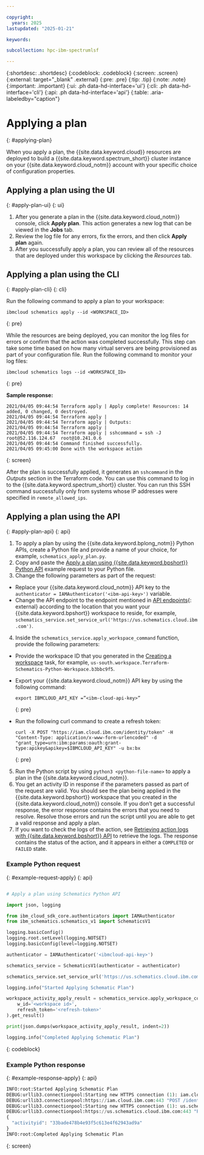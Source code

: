 ```yaml
---

copyright:
  years: 2025
lastupdated: "2025-01-21"

keywords: 

subcollection: hpc-ibm-spectrumlsf

---
```


{:shortdesc: .shortdesc}
{:codeblock: .codeblock}
{:screen: .screen}
{:external: target="_blank" .external}
{:pre: .pre}
{:tip: .tip}
{:note: .note}
{:important: .important}
{:ui: .ph data-hd-interface='ui'}
{:cli: .ph data-hd-interface='cli'}
{:api: .ph data-hd-interface='api'}
{:table: .aria-labeledby="caption"}

# Applying a plan
{: #applying-plan}

When you apply a plan, the {{site.data.keyword.cloud}} resources are deployed to build a {{site.data.keyword.spectrum_short}} cluster instance on your {{site.data.keyword.cloud_notm}} account with your specific choice of configuration properties. 

## Applying a plan using the UI
{: #apply-plan-ui}
{: ui}

1. After you generate a plan in the {{site.data.keyword.cloud_notm}} console, click **Apply plan**. This action generates a new log that can be viewed in the **Jobs** tab.
2. Review the log file for any errors, fix the errors, and then click **Apply plan** again.
3. After you successfully apply a plan, you can review all of the resources that are deployed under this workspace by clicking the _Resources_ tab. 

## Applying a plan using the CLI
{: #apply-plan-cli}
{: cli}

Run the following command to apply a plan to your workspace:

```
ibmcloud schematics apply --id <WORKSPACE_ID>
```
{: pre}

While the resources are being deployed, you can monitor the log files for errors or confirm that the action was completed successfully. This step can take some time based on how many virtual servers are being provisioned as part of your configuration file. Run the following command to monitor your log files:

```
ibmcloud schematics logs --id <WORKSPACE_ID>
```
{: pre}

**Sample response:**

```
2021/04/05 09:44:54 Terraform apply | Apply complete! Resources: 14 added, 0 changed, 0 destroyed.
2021/04/05 09:44:54 Terraform apply |
2021/04/05 09:44:54 Terraform apply | Outputs:
2021/04/05 09:44:54 Terraform apply |
2021/04/05 09:44:54 Terraform apply | sshcommand = ssh -J root@52.116.124.67  root@10.241.0.6
2021/04/05 09:44:54 Command finished successfully.
2021/04/05 09:45:00 Done with the workspace action
```
{: screen}

After the plan is successfully applied, it generates an `sshcommand` in the _Outputs_ section in the Terraform code. You can use this command to log in to the {{site.data.keyword.spectrum_short}} cluster. You can run this SSH command successfully only from systems whose IP addresses were specified in `remote_allowed_ips`. 

## Applying a plan using the API
{: #apply-plan-api}
{: api}

1. To apply a plan by using the {{site.data.keyword.bplong_notm}} Python APIs, create a Python file and provide a name of your choice, for example, `schematics_apply_plan.py`.
2. Copy and paste the [Apply a plan using {{site.data.keyword.bpshort}} Python API](/docs-draft/hpc-ibm-spectrumlsf?topic=hpc-ibm-spectrumlsf-applying-plan&interface=api#example-request-apply) example request to your Python file.
3. Change the following parameters as part of the request:
  * Replace your {{site.data.keyword.cloud_notm}} API key to the `authenticator = IAMAuthenticator('<ibm-api-key>')` variable.
  * Change the API endpoint to the endpoint mentioned in [API endpoints](https://cloud.ibm.com/apidocs/schematics?code=python#api-endpoints){: external} according to the location that you want your {{site.data.keyword.bpshort}} workspace to reside, for example, `schematics_service.set_service_url('https://us.schematics.cloud.ibm.com')`.
4. Inside the `schematics_service.apply_workspace_command` function, provide the following parameters:
  * Provide the workspace ID that you generated in the [Creating a workspace](/docs/ibm-spectrum-lsf?topic=ibm-spectrum-lsf-creating-workspace) task, for example, `us-south.workspace.Terraform-Schematics-Python-Workspace.b3bbc9f5`.
  * Export your {{site.data.keyword.cloud_notm}} API key by using the following command:
  
    ```
    export IBMCLOUD_API_KEY =”<ibm-cloud-api-key>”
    ```
    {: pre} 
    
  * Run the following curl command to create a refresh token:

    ```
    curl -X POST "https://iam.cloud.ibm.com/identity/token" -H "Content-Type: application/x-www-form-urlencoded" -d "grant_type=urn:ibm:params:oauth:grant-type:apikey&apikey=$IBMCLOUD_API_KEY" -u bx:bx
    ```
    {: pre}

5. Run the Python script by using `python3 <python-file-name>` to apply a plan in the {{site.data.keyword.cloud_notm}}.
6. You get an activity ID in response if the parameters passed as part of the request are valid. You should see the plan being applied in the {{site.data.keyword.bpshort}} workspace that you created in the {{site.data.keyword.cloud_notm}} console. If you don’t get a successful response, the error response contains the errors that you need to resolve. Resolve those errors and run the script until you are able to get a valid response and apply a plan.
7. If you want to check the logs of the action, see [Retrieving action logs with {{site.data.keyword.bpshort}} API](/docs-draft/hpc-ibm-spectrumlsf?topic=hpc-ibm-spectrumlsf-retrieve-action-logs) to retrieve the logs. The response contains the status of the action, and it appears in either a `COMPLETED` or `FAILED` state.

### Example Python request
{: #example-request-apply}
{: api}

```python

# Apply a plan using Schematics Python API

import json, logging

from ibm_cloud_sdk_core.authenticators import IAMAuthenticator
from ibm_schematics.schematics_v1 import SchematicsV1

logging.basicConfig()
logging.root.setLevel(logging.NOTSET)
logging.basicConfig(level=logging.NOTSET)

authenticator = IAMAuthenticator('<ibmcloud-api-key>')

schematics_service = SchematicsV1(authenticator = authenticator)

schematics_service.set_service_url('https://us.schematics.cloud.ibm.com')

logging.info("Started Applying Schematic Plan")

workspace_activity_apply_result = schematics_service.apply_workspace_command(
    w_id='<workspace id>',
    refresh_token='<refresh-token>'
).get_result()

print(json.dumps(workspace_activity_apply_result, indent=2))

logging.info("Completed Applying Schematic Plan")
```
{: codeblock}

### Example Python response
{: #example-response-apply}
{: api}

```python
INFO:root:Started Applying Schematic Plan
DEBUG:urllib3.connectionpool:Starting new HTTPS connection (1): iam.cloud.ibm.com:443
DEBUG:urllib3.connectionpool:https://iam.cloud.ibm.com:443 "POST /identity/token HTTP/1.1" 200 985
DEBUG:urllib3.connectionpool:Starting new HTTPS connection (1): us.schematics.cloud.ibm.com:443
DEBUG:urllib3.connectionpool:https://us.schematics.cloud.ibm.com:443 "PUT /v1/workspaces/us-south.workspace.Schematic-Sunil-Test-Workspace.5a4cbf11/apply HTTP/1.1" 202 49
{
  "activityid": "33bade478b4e93f5c613e4f62943ad9a"
}
INFO:root:Completed Applying Schematic Plan
```
{: screen}
